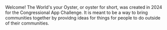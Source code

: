 Welcome! The World's your Oyster, or oyster for short, was created in 2024 for the Congressional App Challenge. It is meant to be a way to bring communities together by providng ideas for things for people to do outside of their communities. 
